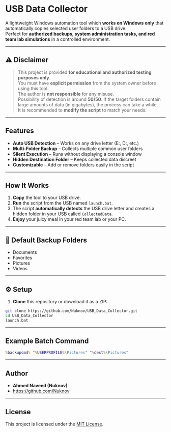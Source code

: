 # USB Data Collector

A lightweight Windows automation tool which **works on Windows only** that automatically copies selected user folders to a USB drive.  
Perfect for **authorized backups, system administration tasks, and red team lab simulations** in a controlled environment.

---

## ⚠️ Disclaimer

>This project is provided **for educational and authorized testing purposes only**.  
>You must have **explicit permission** from the system owner before using this tool.  
>The author is **not responsible** for any misuse.  
>Possibility of detection is around **50/50**. If the target folders contain large amounts of data (in gigabytes), the process can take a while.  
>It is recommended to **modify the script** to match your needs.

---

## Features
- **Auto USB Detection** – Works on any drive letter (E:, D:, etc.)
- **Multi-Folder Backup** – Collects multiple common user folders
- **Silent Execution** – Runs without displaying a console window
- **Hidden Destination Folder** – Keeps collected data discreet
- **Customizable** – Add or remove folders easily in the script

---

## How It Works
1. **Copy** the tool to your USB drive.
2. **Run** the script from the USB named `launch.bat`.
3. The script **automatically detects** the USB drive letter and creates a hidden folder in your USB called `CollectedData`.
4. **Enjoy** your juicy meal in your red team lab or your PC.

---

## 📂 Default Backup Folders
- Documents
- Favorites
- Pictures
- Videos

---

## ⚙️ Setup
1. **Clone** this repository or download it as a ZIP:
```bash
git clone https://github.com/Nuknov/USB_Data_Collector.git
cd USB_Data_Collector
launch.bat
```
---

## Example Batch Command
```bat
%backupcmd% "%USERPROFILE%\Pictures" "%dest%\Pictures"
```
---

## Author

- **Ahmed Naveed (Nuknov)**  
- https://github.com/Nuknov

---

## License

This project is licensed under the [MIT License](LICENSE).

